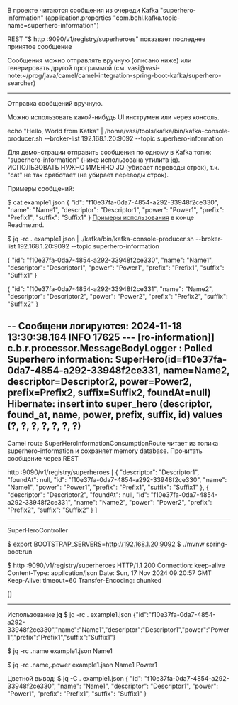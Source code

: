 В проекте читаются сообщения из очереди Kafka "superhero-information" 
(application.properties "com.behl.kafka.topic-name=superhero-information")

REST "$ http :9090/v1/registry/superheroes" показвает последнее принятое сообщение

Сообщения можно отправлять вручную (описано ниже) или генерировать другой программой 
(см. vasi@vasi-note:~/prog/java/camel/camel-integration-spring-boot-kafka/superhero-searcher)

----------------------------------
Отправка сообщений вручную.

Можно использовать какой-нибудь UI инструмен или через консоль.

echo "Hello, World from Kafka" | /home/vasi/tools/kafka/bin/kafka-console-producer.sh --broker-list 192.168.1.20:9092 --topic superhero-information

Для демонстрации отправить сообщения по одному в Kafka топик "superhero-information" (ниже использована утилита  [jq](https://www.baeldung.com/linux/jq-command-json)). ИСПОЛЬЗОВАТЬ НУЖНО ИМЕННО JQ (убирает переводы строк), т.к. "cat" не так сработает (не убирает переводы строк).

Примеры сообщений:

$ cat example1.json
{
"id": "f10e37fa-0da7-4854-a292-33948f2ce330",
"name": "Name1",
"descriptor": "Descriptor1",
"power": "Power1",
"prefix": "Prefix1",
"suffix": "Suffix1"
}
[Примеры использования](#jq_example) в конце Readme.md.

$ jq -rc . example1.json | ./kafka/bin/kafka-console-producer.sh --broker-list 192.168.1.20:9092 --topic superhero-information


{
"id": "f10e37fa-0da7-4854-a292-33948f2ce330",
"name": "Name1",
"descriptor": "Descriptor1",
"power": "Power1",
"prefix": "Prefix1",
"suffix": "Suffix1"
}

{
"id": "f10e37fa-0da7-4854-a292-33948f2ce331",
"name": "Name2",
"descriptor": "Descriptor2",
"power": "Power2",
"prefix": "Prefix2",
"suffix": "Suffix2"
}

--
Сообщени логируются:
2024-11-18 13:30:38.164  INFO 17625 --- [ro-information]] c.b.r.processor.MessageBodyLogger        : Polled Superhero information: SuperHero(id=f10e37fa-0da7-4854-a292-33948f2ce331, name=Name2, descriptor=Descriptor2, power=Power2, prefix=Prefix2, suffix=Suffix2, foundAt=null)
Hibernate: insert into super_hero (descriptor, found_at, name, power, prefix, suffix, id) values (?, ?, ?, ?, ?, ?, ?)
--
Camel route SuperHeroInformationConsumptionRoute читает из топика superhero-information и сохраняет memory database. Прочитать сообщение через REST 

http :9090/v1/registry/superheroes
[
{
"descriptor": "Descriptor1",
"foundAt": null,
"id": "f10e37fa-0da7-4854-a292-33948f2ce330",
"name": "Name1",
"power": "Power1",
"prefix": "Prefix1",
"suffix": "Suffix1"
},
{
"descriptor": "Descriptor2",
"foundAt": null,
"id": "f10e37fa-0da7-4854-a292-33948f2ce331",
"name": "Name2",
"power": "Power2",
"prefix": "Prefix2",
"suffix": "Suffix2"
}
]

----------------------------------

SuperHeroController

$ export BOOTSTRAP_SERVERS=http://192.168.1.20:9092
$ ./mvnw spring-boot:run

$ http :9090/v1/registry/superheroes
HTTP/1.1 200
Connection: keep-alive
Content-Type: application/json
Date: Sun, 17 Nov 2024 09:20:57 GMT
Keep-Alive: timeout=60
Transfer-Encoding: chunked

[]

------------------------
<a id="jq_example"></a>
Использование __jq__
$ jq -rc . example1.json
{"id":"f10e37fa-0da7-4854-a292-33948f2ce330","name":"Name1","descriptor":"Descriptor1","power":"Power1","prefix":"Prefix1","suffix":"Suffix1"}

$ jq -rc .name example1.json
Name1

$ jq -rc .name,.power example1.json
Name1
Power1

Цветной вывод:
$ jq -C . example1.json
{
"id": "f10e37fa-0da7-4854-a292-33948f2ce330",
"name": "Name1",
"descriptor": "Descriptor1",
"power": "Power1",
"prefix": "Prefix1",
"suffix": "Suffix1"
}

